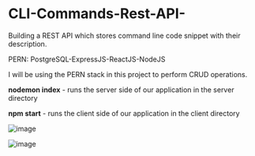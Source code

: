 # CLI-Commands-Rest-API-
Building a REST API which stores command line code snippet with their description.

PERN: PostgreSQL-ExpressJS-ReactJS-NodeJS

I will be using the PERN stack in this project to perform CRUD operations.

**nodemon index** - runs the server side of our application in the server directory

**npm start** - runs the client side of our application in the client directory

![image](https://user-images.githubusercontent.com/61124647/131747804-4af28748-e931-4d38-857e-029fb94275d1.png)


![image](https://user-images.githubusercontent.com/61124647/131562603-a4b45ac1-d1a2-4a50-9d7d-0be396a833ce.png)


